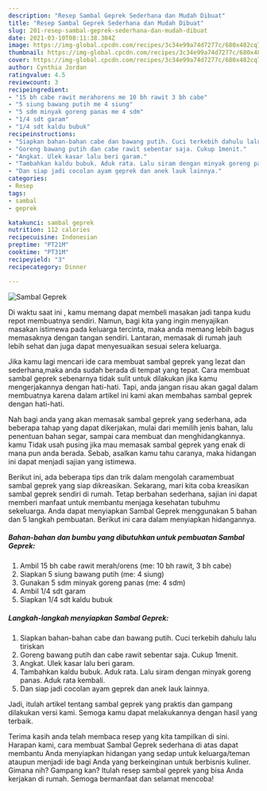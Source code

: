 ```yaml
---
description: "Resep Sambal Geprek Sederhana dan Mudah Dibuat"
title: "Resep Sambal Geprek Sederhana dan Mudah Dibuat"
slug: 201-resep-sambal-geprek-sederhana-dan-mudah-dibuat
date: 2021-03-10T08:11:38.304Z
image: https://img-global.cpcdn.com/recipes/3c34e99a74d7277c/680x482cq70/sambal-geprek-foto-resep-utama.jpg
thumbnail: https://img-global.cpcdn.com/recipes/3c34e99a74d7277c/680x482cq70/sambal-geprek-foto-resep-utama.jpg
cover: https://img-global.cpcdn.com/recipes/3c34e99a74d7277c/680x482cq70/sambal-geprek-foto-resep-utama.jpg
author: Cynthia Jordan
ratingvalue: 4.5
reviewcount: 3
recipeingredient:
- "15 bh cabe rawit merahorens me 10 bh rawit 3 bh cabe"
- "5 siung bawang putih me 4 siung"
- "5 sdm minyak goreng panas me 4 sdm"
- "1/4 sdt garam"
- "1/4 sdt kaldu bubuk"
recipeinstructions:
- "Siapkan bahan-bahan cabe dan bawang putih. Cuci terkebih dahulu lalu tiriskan"
- "Goreng bawang putih dan cabe rawit sebentar saja. Cukup 1menit."
- "Angkat. Ulek kasar lalu beri garam."
- "Tambahkan kaldu bubuk. Aduk rata. Lalu siram dengan minyak goreng panas. Aduk rata kembali."
- "Dan siap jadi cocolan ayam geprek dan anek lauk lainnya."
categories:
- Resep
tags:
- sambal
- geprek

katakunci: sambal geprek 
nutrition: 112 calories
recipecuisine: Indonesian
preptime: "PT21M"
cooktime: "PT31M"
recipeyield: "3"
recipecategory: Dinner

---
```



![Sambal Geprek](https://img-global.cpcdn.com/recipes/3c34e99a74d7277c/680x482cq70/sambal-geprek-foto-resep-utama.jpg)

Di waktu  saat ini , kamu memang dapat membeli masakan jadi tanpa kudu repot membuatnya sendiri. Namun, bagi kita yang ingin menyajikan masakan istimewa pada keluarga tercinta, maka anda memang lebih bagus memasaknya dengan tangan sendiri. Lantaran, memasak di rumah jauh lebih sehat dan juga dapat menyesuaikan sesuai selera keluarga.

Jika kamu lagi mencari ide cara membuat sambal geprek yang lezat dan sederhana,maka anda sudah berada di tempat yang tepat. Cara membuat sambal geprek  sebenarnya tidak sulit untuk dilakukan jika kamu mengerjakannya dengan hati-hati. Tapi, anda jangan risau akan gagal dalam membuatnya 
karena dalam artikel ini kami akan membahas sambal geprek dengan hati-hati.  



Nah bagi anda yang akan memasak sambal geprek yang sederhana, ada beberapa tahap yang dapat dikerjakan, mulai dari memilih jenis bahan, lalu penentuan bahan segar, sampai cara membuat dan menghidangkannya. kamu Tidak usah pusing jika mau memasak sambal geprek yang enak di mana pun anda berada. Sebab, asalkan kamu  tahu caranya, maka hidangan ini dapat menjadi sajian yang istimewa.

Berikut ini, ada beberapa tips dan trik dalam mengolah caramembuat sambal geprek yang siap dikreasikan. Sekarang, mari kita coba kreasikan sambal geprek sendiri di rumah. Tetap berbahan sederhana, sajian ini dapat memberi manfaat untuk membantu menjaga kesehatan tubuhmu sekeluarga. Anda dapat menyiapkan Sambal Geprek menggunakan 5 bahan dan 5 langkah pembuatan. Berikut ini cara dalam menyiapkan hidangannya.

<!--inarticleads1-->

##### Bahan-bahan dan bumbu yang dibutuhkan untuk pembuatan Sambal Geprek:

1. Ambil 15 bh cabe rawit merah/orens (me: 10 bh rawit, 3 bh cabe)
1. Siapkan 5 siung bawang putih (me: 4 siung)
1. Gunakan 5 sdm minyak goreng panas (me: 4 sdm)
1. Ambil 1/4 sdt garam
1. Siapkan 1/4 sdt kaldu bubuk




<!--inarticleads2-->

##### Langkah-langkah menyiapkan Sambal Geprek:

1. Siapkan bahan-bahan cabe dan bawang putih. Cuci terkebih dahulu lalu tiriskan
1. Goreng bawang putih dan cabe rawit sebentar saja. Cukup 1menit.
1. Angkat. Ulek kasar lalu beri garam.
1. Tambahkan kaldu bubuk. Aduk rata. Lalu siram dengan minyak goreng panas. Aduk rata kembali.
1. Dan siap jadi cocolan ayam geprek dan anek lauk lainnya.




Jadi, itulah artikel tentang  sambal geprek  yang praktis dan gampang dilakukan versi kami. Semoga kamu dapat melakukannya dengan hasil yang terbaik. 

Terima kasih anda telah membaca resep yang kita tampilkan di sini. Harapan kami, cara membuat  Sambal Geprek sederhana di atas dapat membantu Anda menyiapkan hidangan yang sedap untuk keluarga/teman ataupun menjadi ide bagi Anda yang berkeinginan untuk berbisnis kuliner. Gimana nih? Gampang kan? Itulah resep sambal geprek yang bisa Anda kerjakan di rumah. Semoga bermanfaat dan selamat mencoba!

